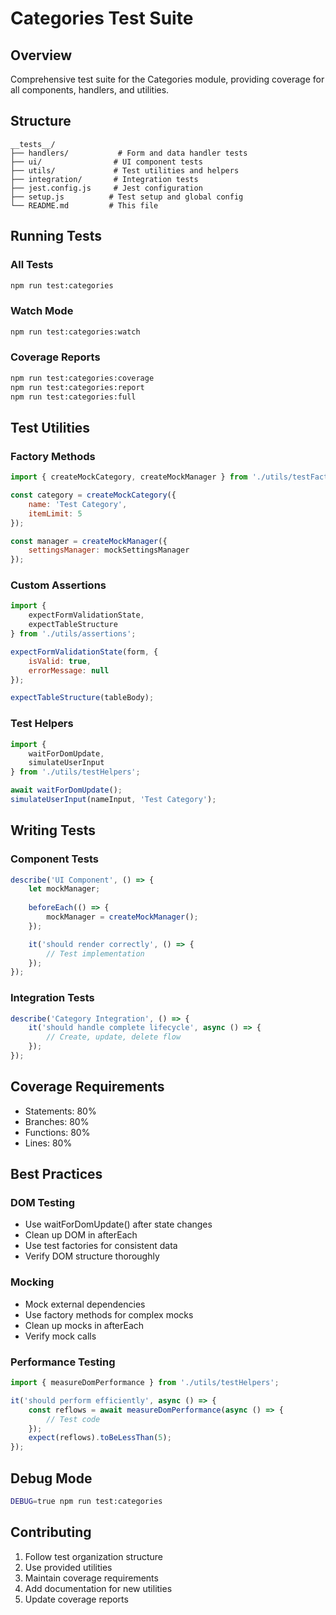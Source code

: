 # Categories Test Suite

## Overview
Comprehensive test suite for the Categories module, providing coverage for all components, handlers, and utilities.

## Structure
```
__tests__/
├── handlers/           # Form and data handler tests
├── ui/                # UI component tests
├── utils/             # Test utilities and helpers
├── integration/       # Integration tests
├── jest.config.js     # Jest configuration
├── setup.js          # Test setup and global config
└── README.md         # This file
```

## Running Tests

### All Tests
```bash
npm run test:categories
```

### Watch Mode
```bash
npm run test:categories:watch
```

### Coverage Reports
```bash
npm run test:categories:coverage
npm run test:categories:report
npm run test:categories:full
```

## Test Utilities

### Factory Methods
```javascript
import { createMockCategory, createMockManager } from './utils/testFactories';

const category = createMockCategory({
    name: 'Test Category',
    itemLimit: 5
});

const manager = createMockManager({
    settingsManager: mockSettingsManager
});
```

### Custom Assertions
```javascript
import { 
    expectFormValidationState,
    expectTableStructure 
} from './utils/assertions';

expectFormValidationState(form, { 
    isValid: true, 
    errorMessage: null 
});

expectTableStructure(tableBody);
```

### Test Helpers
```javascript
import { 
    waitForDomUpdate,
    simulateUserInput 
} from './utils/testHelpers';

await waitForDomUpdate();
simulateUserInput(nameInput, 'Test Category');
```

## Writing Tests

### Component Tests
```javascript
describe('UI Component', () => {
    let mockManager;
    
    beforeEach(() => {
        mockManager = createMockManager();
    });

    it('should render correctly', () => {
        // Test implementation
    });
});
```

### Integration Tests
```javascript
describe('Category Integration', () => {
    it('should handle complete lifecycle', async () => {
        // Create, update, delete flow
    });
});
```

## Coverage Requirements
- Statements: 80%
- Branches: 80%
- Functions: 80%
- Lines: 80%

## Best Practices

### DOM Testing
- Use waitForDomUpdate() after state changes
- Clean up DOM in afterEach
- Use test factories for consistent data
- Verify DOM structure thoroughly

### Mocking
- Mock external dependencies
- Use factory methods for complex mocks
- Clean up mocks in afterEach
- Verify mock calls

### Performance Testing
```javascript
import { measureDomPerformance } from './utils/testHelpers';

it('should perform efficiently', async () => {
    const reflows = await measureDomPerformance(async () => {
        // Test code
    });
    expect(reflows).toBeLessThan(5);
});
```

## Debug Mode
```bash
DEBUG=true npm run test:categories
```

## Contributing
1. Follow test organization structure
2. Use provided utilities
3. Maintain coverage requirements
4. Add documentation for new utilities
5. Update coverage reports